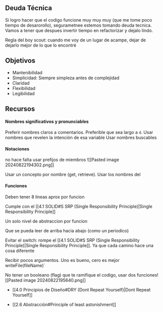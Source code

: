 ## Deuda Técnica
Si logro hacer que el codigo funcione muy muy muy (que me tome poco tiempo de desarorollo), segurametnee estemos tomando deuda tecnica. Vamos a tener que despues invertir tiempo en refactorizar y dejalo lindo.

Regla del boy scout: cuando me voy de un lugar de acampe, dejar de dejarlo mejor de lo que lo encontré

## Objetivos
- Mantenibilidad
 - Simplicidad: Siempre simpleza antes de complejidad
 - Claridad 
- Flexibilidad
- Legibilidad
## Recursos 

#### Nombres significativos y pronunciables
Preferir nombres claros a comentarios. Preferible que sea largo a `d`.
Usar nombres que revelen la intención de esa variable
Usar nombres buscables


#### Notaciones
no hace falta usar prefijos de miembros
![[Pasted image 20240822194302.png]]

Usar un concepto por nombre (get, retrieve). Usar los nombres del 

#### Funciones
Deben tener 8 lineas aprox por funcion 

Cumple con el [[4.1 SOLID#S SRP (Single Responsibility Principle)|Single Responsibility Principle]]

Un solo nivel de abstraccion por funcion 

Que se pueda leer de arriba hacia abajo (como un periodico)

Evitar el switch: rompe el [[4.1 SOLID#S SRP (Single Responsibility Principle)|Single Responsibility Principle]]. Ya que cada camino hace una cosa diferente

Recibir pocos argumentos. Uno es bueno, cero es mejor`
 `writeFile(fileName)`

No tener un booleano (flag) que te ramifique el codigo, usar dos funciones![[Pasted image 20240822195640.png]]

- [[4.0 Principios de Diseño#DRY (Dont Repeat Yourself)|Dont Repeat Yourself]]

- [[2.6 Abstracción#Principle of least astonishment]]